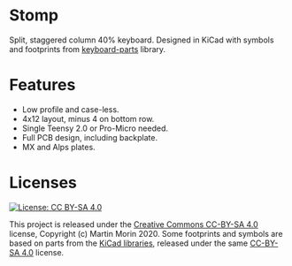 # Stomp
Split, staggered column 40% keyboard. Designed in KiCad with symbols and footprints from [keyboard-parts](https://github.com/mvmorin/keyboard-parts) library.

# Features
* Low profile and case-less.
* 4x12 layout, minus 4 on bottom row.
* Single Teensy 2.0 or Pro-Micro needed.
* Full PCB design, including backplate.
* MX and Alps plates.

# Licenses
[![License: CC BY-SA 4.0](https://i.creativecommons.org/l/by-sa/4.0/88x31.png)](https://creativecommons.org/licenses/by-sa/4.0/)

This project is released under the [Creative Commons CC-BY-SA 4.0](https://creativecommons.org/licenses/by-sa/4.0/legalcode) license, Copyright (c) Martin Morin 2020.
Some footprints and symbols are based on parts from the [KiCad libraries](https://kicad-pcb.org/libraries/), released under the same [CC-BY-SA 4.0](https://creativecommons.org/licenses/by-sa/4.0/legalcode) license.

